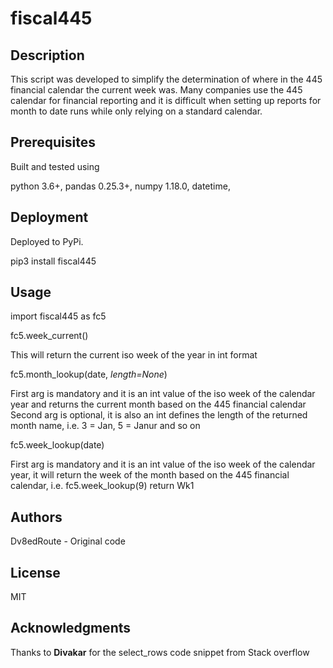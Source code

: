 
# fiscal445

## Description

This script was developed to simplify the determination of where in the 445 financial calendar the current week was. Many companies use the 445 calendar for financial reporting and it is difficult when setting up reports for month to date runs while only relying on a standard calendar.

## Prerequisites
Built and tested using

python 3.6+, 
pandas 0.25.3+, 
numpy 1.18.0, 
datetime, 

## Deployment
Deployed to PyPi.

pip3 install fiscal445

## Usage
import fiscal445 as fc5

fc5.week_current()

This will return the current iso week of the year in int format

fc5.month_lookup(date, *length=None*)

First arg is mandatory and it is an int value of the iso week of the calendar year and returns the current month based
on the 445 financial calendar
Second arg is optional, it is also an int defines the length of the returned month name, i.e. 3 = Jan, 5 = Janur and so on

fc5.week_lookup(date)

First arg is mandatory and it is an int value of the iso week of the calendar year, it will return the week
of the month based on the 445 financial calendar, i.e. fc5.week_lookup(9) return Wk1


## Authors
Dv8edRoute - Original code

## License
MIT

## Acknowledgments

Thanks to **Divakar** for the select_rows code snippet from Stack overflow
